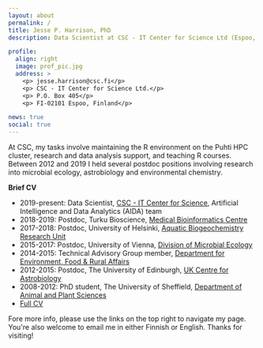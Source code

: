 ```yaml
---
layout: about
permalink: /
title: Jesse P. Harrison, PhD
description: Data Scientist at CSC - IT Center for Science Ltd (Espoo, Finland)

profile:
  align: right
  image: prof_pic.jpg
  address: >
    <p> jesse.harrison@csc.fi</p>
    <p> CSC - IT Center for Science Ltd.</p>
    <p> P.O. Box 405</p>
    <p> FI-02101 Espoo, Finland</p>

news: true
social: true
---
```


At CSC, my tasks involve maintaining the R environment on the Puhti HPC cluster, research and data analysis support, and teaching R courses. Between 2012 and 2019 I held several postdoc positions involving research into microbial ecology, astrobiology and environmental chemistry.

**Brief CV**

- 2019-present: Data Scientist, [CSC - IT Center for Science](https://www.csc.fi/en/home), Artificial Intelligence and Data Analytics (AIDA) team
- 2018-2019: Postdoc, Turku Bioscience, [Medical Bioinformatics Centre](https://elolab.utu.fi/)
- 2017-2018: Postdoc, University of Helsinki, [Aquatic Biogeochemistry Research Unit](https://www.helsinki.fi/en/researchgroups/aquatic-biogeochemistry)
- 2015-2017: Postdoc, University of Vienna, [Division of Microbial Ecology](http://www.microbial-ecology.net/)
- 2014-2015: Technical Advisory Group member, [Department for Environment, Food & Rural Affairs](http://www.defra.gov.uk/)
- 2012-2015: Postdoc, The University of Edinburgh, [UK Centre for Astrobiology](https://www.astrobiology.ac.uk/)
- 2008-2012: PhD student, The University of Sheffield, [Department of Animal and Plant Sciences](https://www.sheffield.ac.uk/aps)
- [Full CV](Harrison_CV.pdf)

Fore more info, please use the links on the top right to navigate my page. You're
also welcome to email me in either Finnish or English. Thanks for visiting!
